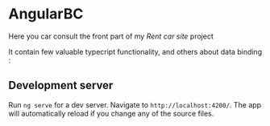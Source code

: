 # AngularBC

Here you car consult the front part of my *Rent car site* project

It contain few valuable typecript functionality, and others about data binding :


## Development server

Run `ng serve` for a dev server. Navigate to `http://localhost:4200/`. The app will automatically reload if you change any of the source files.

